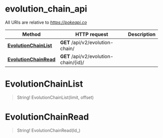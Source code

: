 # evolution_chain_api

All URIs are relative to *https://pokeapi.co*

Method | HTTP request | Description
------------- | ------------- | -------------
[**EvolutionChainList**](evolution_chain_api.md#EvolutionChainList) | **GET** /api/v2/evolution-chain/ | 
[**EvolutionChainRead**](evolution_chain_api.md#EvolutionChainRead) | **GET** /api/v2/evolution-chain/{id}/ | 


<a name="EvolutionChainList"></a>
# **EvolutionChainList**
> String! EvolutionChainList(limit, offset)


<a name="EvolutionChainRead"></a>
# **EvolutionChainRead**
> String! EvolutionChainRead(Id_)


